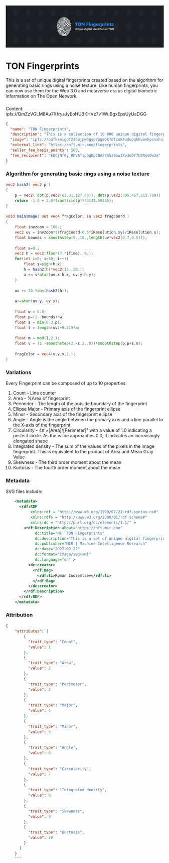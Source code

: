 ![Banner](/f_banner.svg)

# TON Fingerprints
This is a set of unique digital fingerprints created based on the algorithm for generating basic rings using a noise texture. Like human fingerprints, you can now use them for the Web 3.0 and metaverse era as digital biometric information on The Open Network.

###
Content: ipfs://QmZzVGLM8Au7XfrysJyEoHUBKHVz7v1WuBgxEpsUyUaDGG

```json
{
  "name": "TON Fingerprints",
  "description": "This is a collection of 10 000 unique digital fingerprints created based on the algorithm for generating basic rings using a noise texture. Like human fingerprints, you can now use them for the Web3 and Metaverse era as digital biometric information on The Open Network.",
  "image": "ipfs://bafkreigdf236ojpw3gyp7pgmbkfdfzok4odwpqkhvmvhpssxhujnhpqaam",
  "external_link": "https://nft.mir.one/fingerprints",
  "seller_fee_basis_points": 500,
  "fee_recipient": "EQCjNf6y_RhVATipbgKpCBAa8h5z6mwIXv3oDY7UZRyv0w3m"
}
```


### Algorithm for generating basic rings using a noise texture
```glsl
vec2 hash2( vec2 p )
{
	p = vec2( dot(p,vec2(63.31,127.63)), dot(p,vec2(395.467,213.799)) );
	return -1.0 + 2.0*fract(sin(p)*43141.59265);
}

void mainImage( out vec4 fragColor, in vec2 fragCoord )
{
    float invzoom = 100.;
    vec2 uv = invzoom*((fragCoord-0.5*iResolution.xy)/iResolution.x);
    float bounds = smoothstep(9.,10.,length(uv*vec2(0.7,0.5)));

    float a=0.;
    vec2 h = vec2(floor(7.*iTime), 0.);
    for(int i=0; i<50; i++){
        float s=sign(h.x);
        h = hash2(h)*vec2(15.,20.);
    	a += s*atan(uv.x-h.x, uv.y-h.y);
    }
    
    uv += 20.*abs(hash2(h));
    
    a+=atan(uv.y, uv.x);

    float w = 0.8;
    float p=(1.-bounds)*w;
    float s = min(0.3,p);
    float l = length(uv)+0.319*a;
    
    float m = mod(l,2.);
    float v = (1.-smoothstep(2.-s,2.,m))*smoothstep(p,p+s,m);
    
	fragColor = vec4(v,v,v,1.);
}
```
### Variations
Every Fingerprint can be composed of up to 10 properties:

1. Count - Line counter
2. Area - %Area of fingerprint
3. Perimeter - The length of the outside boundary of the fingerprint
4. Ellipse Major - Primary axis of the fingerprint ellipse
5. Minor -  Secondary axis of the fingerprint ellipse
6. Angle - Angle is the angle between the primary axis and a line parallel to the X-axis of the fingerprint
7. Circularity - 4π ×[Area]/[Perimeter]² with a value of 1.0 indicating a perfect circle. As the value approaches 0.0, it indicates an increasingly elongated shape
8. Integrated density - The sum of the values of the pixels in the image fingerprint. This is equivalent to the product of Area and Mean Gray Value
9. Skewness - The third order moment about the mean
10. Kurtosis - The fourth order moment about the mean

### Metadata
SVG files include:

```xml
    <metadata>
      <rdf:RDF
           xmlns:rdf = "http://www.w3.org/1999/02/22-rdf-syntax-ns#"
           xmlns:rdfs = "http://www.w3.org/2000/01/rdf-schema#"
           xmlns:dc = "http://purl.org/dc/elements/1.1/" >
        <rdf:Description about="https://nft.mir.one"
             dc:title="NFT TON Fingerprints"
             dc:description="This is a set of unique digital fingerprints created based on the algorithm for generating basic rings using a noise texture. Like human fingerprints, you can now use them for the Web 3.0 and metaverse era as digital biometric information."
             dc:publisher="MIR | Machine Intelligence Research"
             dc:date="2022-02-22"
             dc:format="image/svg+xml"
             dc:language="en" >
          <dc:creator>
            <rdf:Bag>
              <rdf:li>Roman Inozemtsev</rdf:li>
            </rdf:Bag>
          </dc:creator>
        </rdf:Description>
      </rdf:RDF>
    </metadata>
```

### Attribution

```json
{
    "attributes": [
        {
          "trait_type": "Count", 
          "value": 1
        }, 
        {
          "trait_type": "Area", 
          "value": 2
        }, 
        {
          "trait_type": "Perimeter", 
          "value": 3
        }, 
        {
          "trait_type": "Major", 
          "value": 4
        }, 
        {
          "trait_type": "Minor", 
          "value": 5
        }, 
        {
          "trait_type": "Angle", 
          "value": 6
        }, 
        {
          "trait_type": "Circularity", 
          "value": 7
        }, 
        {
          "trait_type": "Integrated density", 
          "value": 8
        }, 
        {
          "trait_type": "Skewness", 
          "value": 9
        },
        {
          "trait_type": "Kurtosis", 
          "value": 10
        }
      ]
    }
    ```

    